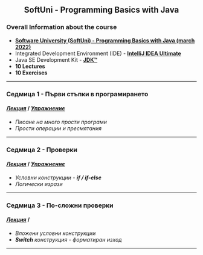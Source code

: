 <h2 align="center">SoftUni - Programming Basics with Java</h2>

### Overall Information about the course
* [**Software University (SoftUni) - Programming Basics with Java (march 2022)**](https://softuni.bg/courses/programming-basics)
* Integrated Development Environment (IDE) - [**IntelliJ IDEA Ultimate**](https://www.jetbrains.com/idea/)
* Java SE Development Kit - [**JDK™**](https://www.oracle.com/java/technologies/downloads/#jdk17-windows)
* **10 Lectures**
* **10 Exercises**
---
### Седмица 1 - Първи стъпки в програмирането
#### [_**Лекция**_](https://github.com/rythm-net/SoftUni/tree/main/SoftUni%20-%20Programming%20Basics%20with%20Java/Lectures/Lecture%2001) **/** [_**Упражнение**_](https://github.com/rythm-net/SoftUni/tree/main/SoftUni%20-%20Programming%20Basics%20with%20Java/Exercises/Exercise%2001)
* _Писане на много прости програми_
* _Прости операции и пресмятания_
---
### Седмица 2 - Проверки
#### [_**Лекция**_](https://github.com/rythm-net/SoftUni/tree/main/SoftUni%20-%20Programming%20Basics%20with%20Java/Lectures/Lecture%2002) **/** [_**Упражнение**_](https://github.com/rythm-net/SoftUni/tree/main/SoftUni%20-%20Programming%20Basics%20with%20Java/Exercises/Exercise%2002)
* _Условни конструкции - **if / if-else**_ 
* _Логически изрази_
---
### Седмица 3 - По-сложни проверки
#### [_**Лекция**_](https://github.com/rythm-net/SoftUni/tree/main/SoftUni%20-%20Programming%20Basics%20with%20Java/Lectures/Lecture%2003) **/**
* _Вложени условни конструкции_
* _**Switch** конструкция - форматиран изход_
---
